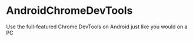 # AndroidChromeDevTools
Use the full-featured Chrome DevTools on Android just like you would on a PC

